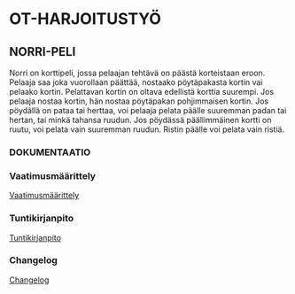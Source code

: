 # OT-HARJOITUSTYÖ

## NORRI-PELI

Norri on korttipeli, jossa pelaajan tehtävä on päästä korteistaan eroon. Pelaaja saa joka vuorollaan päättää, nostaako pöytäpakasta kortin vai pelaako kortin. Pelattavan kortin on oltava edellistä korttia suurempi. Jos pelaaja nostaa kortin, hän nostaa pöytäpakan pohjimmaisen kortin. Jos pöydällä on pataa tai herttaa, voi pelaaja pelata päälle suuremman padan tai hertan, tai minkä tahansa ruudun. Jos pöydässä päällimmäinen kortti on ruutu, voi pelata vain suuremman ruudun. Ristin päälle voi pelata vain ristiä.  

### DOKUMENTAATIO


### Vaatimusmäärittely

[Vaatimusmäärittely](https://github.com/Vilivanh/ot-harjoitustyo/blob/master/dokumentaatio/vaatimusmaarittely.md)

### Tuntikirjanpito

[Tuntikirjanpito](https://github.com/Vilivanh/ot-harjoitustyo/blob/master/dokumentaatio/tuntikirjanpito.md)

### Changelog

[Changelog](https://github.com/Vilivanh/ot-harjoitustyo/blob/master/dokumentaatio/changelog.md)
